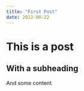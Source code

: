 ```yaml
---
title: "First Post"
date: 2022-06-22
---
```


# This is a post

## With a subheading

And some content
